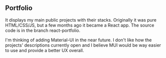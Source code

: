 ## Portfolio

It displays my main public projects with their stacks. Originally it was pure HTML/CSS/JS, but a few months ago it became a React app. The source code is in the branch react-portfolio.

I'm thinking of adding Material-UI in the near future. I don't like how the projects' descriptions currently open and I believe MUI would be way easier to use and provide a better UX overall.